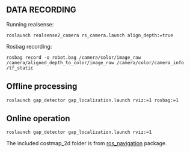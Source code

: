 
## DATA RECORDING

Running realsense:

```
roslaunch realsense2_camera rs_camera.launch align_depth:=true
```

Rosbag recording:

```
rosbag record -o robot.bag /camera/color/image_raw /camera/aligned_depth_to_color/image_raw /camera/color/camera_info /tf_static
```

## Offline processing

```
roslaunch gap_detector gap_localization.launch rviz:=1 rosbag:=1
```

## Online operation

```
roslaunch gap_detector gap_localization.launch rviz:=1
```


The included costmap_2d folder is from [ros_navigation](https://github.com/ros-planning/navigation/tree/noetic-devel) package.